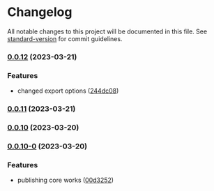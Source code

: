 # Changelog

All notable changes to this project will be documented in this file. See [standard-version](https://github.com/conventional-changelog/standard-version) for commit guidelines.

### [0.0.12](https://github.com/Dionid/distributed-functions-ts/compare/v0.0.27...v0.0.12) (2023-03-21)


### Features

* changed export options ([244dc08](https://github.com/Dionid/distributed-functions-ts/commit/244dc0862db64361a528ad53ade07ad912851016))

### [0.0.11](https://github.com/Dionid/distributed-functions-ts/compare/v0.0.26...v0.0.11) (2023-03-21)

### [0.0.10](https://github.com/Dionid/distributed-functions-ts/compare/v0.0.22...v0.0.10) (2023-03-20)

### [0.0.10-0](https://github.com/Dionid/distributed-functions-ts/compare/v0.0.22-7...v0.0.10-0) (2023-03-20)


### Features

* publishing core works ([00d3252](https://github.com/Dionid/distributed-functions-ts/commit/00d3252b9c20b45f7ab080bf87cf391757f6638e))
